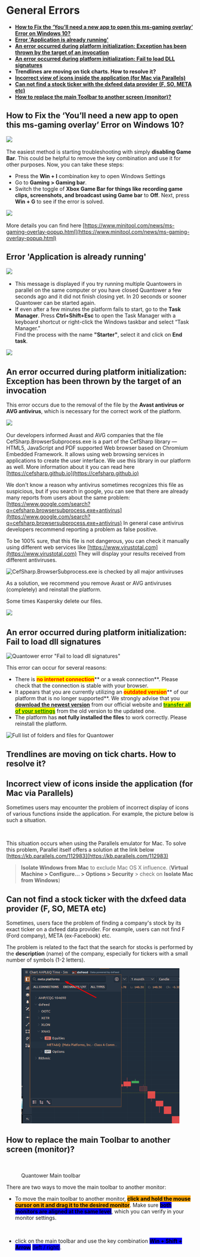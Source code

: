 # General Errors

* [**How to Fix the ‘You’ll need a new app to open this ms-gaming overlay’ Error on Windows 10?**](general-errors.md#how-to-fix-the-youll-need-a-new-app-to-open-this-ms-gaming-overlay-error-on-windows-10)
* [**Error 'Application is already running'**](general-errors.md#error-application-is-already-running)
* [**An error occurred during platform initialization: Exception has been thrown by the target of an invocation**](general-errors.md#an-error-occurred-during-platform-initialization-exception-has-been-thrown-by-the-target-of-an-invoc)
* [**An error occurred during platform initialization: Fail to load DLL signatures**](general-errors.md#an-error-occurred-during-platform-initialization-fail-to-load-dll-signatures)
* **Trendlines are moving on tick charts. How to resolve it?**
* [**Incorrect view of icons inside the application (for Mac via Parallels)**](general-errors.md#incorrect-view-of-icons-inside-the-application-for-mac-via-parallels)
* [**Сan not find a stock ticker with the dxfeed data provider (F, SO, META etc)**](general-errors.md#san-not-find-a-stock-ticker-with-the-dxfeed-data-provider-f-so-meta-etc)
* [**How to replace the main Toolbar to another screen (monitor)?**](general-errors.md#how-to-replace-the-main-toolbar-to-another-screen-monitor)

## How to Fix the ‘You’ll need a new app to open this ms-gaming overlay’ Error on Windows 10?

![](<../.gitbook/assets/image (164).png>)

The easiest method is starting troubleshooting with simply **disabling Game Bar**. This could be helpful to remove the key combination and use it for other purposes.
&#x20;Now, you can take these steps:

* Press the **Win + I** combination key to open Windows Settings
* Go to **Gaming > Gaming bar**.
* Switch the toggle of **Xbox Game Bar for things like recording game clips, screenshots, and broadcast using Game bar** to **Off**. Next, press **Win + G** to see if the error is solved.

![](<../.gitbook/assets/image (165).png>)

More details you can find here [https://www.minitool.com/news/ms-gaming-overlay-popup.html](https://www.minitool.com/news/ms-gaming-overlay-popup.html)

## Error 'Application is already running'

![](<../.gitbook/assets/image (161).png>)

* This message is displayed if you try running multiple Quantowers in parallel on the same computer or you have closed Quantower a few seconds ago and it did not finish closing yet. In 20 seconds or sooner Quantower can be started again.
* If even after a few minutes the platform fails to start, go to the **Task Manager**. Press **Ctrl+Shift+Esc** to open the Task Manager with a keyboard shortcut or right-click the Windows taskbar and select “Task Manager.”\
  Find the process with the name **"Starter"**, select it and click on **End task**.

![](<../.gitbook/assets/image (163).png>)

## An error occurred during platform initialization: Exception has been thrown by the target of an invocation

This error occurs due to the removal of the file by the **Avast antivirus or AVG antivirus**, which is necessary for the correct work of the platform.&#x20;

![](<../.gitbook/assets/image (196).png>)

Our developers informed Avast and AVG companies that the file CefSharp.BrowserSubprocess.exe is a part of the CefSharp library — HTML5, JavaScript and PDF supported Web browser based on Chromium Embedded Framework. It allows using web browsing services in applications to create the user interface. We use this library in our platform as well. More information about it you can read here [https://cefsharp.github.io](https://cefsharp.github.io)

We don't know a reason why antivirus sometimes recognizes this file as suspicious, but if you search in google, you can see that there are already many reports from users about the same problem: [https://www.google.com/search?q=cefsharp.browsersubprocess.exe+antivirus](https://www.google.com/search?q=cefsharp.browsersubprocess.exe+antivirus) In general case antivirus developers recommend reporting a problem as false positive.

To be 100% sure, that this file is not dangerous, you can check it manually using different web services like [https://www.virustotal.com](https://www.virustotal.com) They will display your results received from different antiviruses.

![CefSharp.BrowserSubprocess.exe is checked by all major antiviruses](<../.gitbook/assets/image (214).png>)

As a solution, we recommend you remove Avast or AVG antiviruses (completely) and reinstall the platform.

Some times Kaspersky delete our files.&#x20;

![](<../.gitbook/assets/image (223).png>)

## An error occurred during platform initialization: Fail to load dll signatures

![Quantower error "Fail to load dll signatures"](../.gitbook/assets/quantower-error.png)

This error can occur for several reasons:

* There is <mark style="color:red;">**no internet connection**</mark>** or a weak connection**. Please check that the connection is stable with your browser.
* It appears that you are currently utilizing an <mark style="color:red;">**outdated version**</mark>** of our platform that is no longer supported**. We strongly advise that you [**download the newest version**](https://www.quantower.com/download) from our official website and [<mark style="color:green;">**transfer all of your settings**</mark>](https://help.quantower.com/quantower/getting-started/reset-settings-to-default) from the old version to the updated one.
* The platform has **not fully installed the files** to work correctly. Please reinstall the platform.

![Full list of folders and files for Quantower](<../.gitbook/assets/image (216).png>)

## Trendlines are moving on tick charts. How to resolve it?



## **Incorrect view of icons inside the application (for Mac via Parallels)**

Sometimes users may encounter the problem of incorrect display of icons of various functions inside the application. For example, the picture below is such a situation.

<figure><img src="../.gitbook/assets/image (34).png" alt=""><figcaption></figcaption></figure>

This situation occurs when using the Parallels emulator for Mac. To solve this problem, Parallel itself offers a solution at the link below [https://kb.parallels.com/112983](https://kb.parallels.com/112983)

> **Isolate Windows from Mac** to exclude Mac OS X influence. (**Virtual Machine > Configure… > Options > Security** > check on **Isolate Mac from Windows**)

## **Сan not find a stock ticker with the dxfeed data provider (F, SO, META etc)**

Sometimes, users face the problem of finding a company's stock by its exact ticker on a dxfeed data provider. For example, users can not find F (Ford company), META (ex-Facebook) etc.

The problem is related to the fact that the search for stocks is performed by the **description** (name) of the company, especially for tickers with a small number of symbols (1-2 letters).

<figure><img src="../.gitbook/assets/image (1) (1) (1) (1) (1) (1) (1) (1).png" alt=""><figcaption></figcaption></figure>

## **How to replace the main Toolbar to another screen (monitor)?**

<figure><img src="../.gitbook/assets/image (369).png" alt=""><figcaption><p>Quantower Main toolbar</p></figcaption></figure>

There are two ways to move the main toolbar to another monitor:

* To move the main toolbar to another monitor, <mark style="background-color:orange;">**click and hold the mouse cursor on it and drag it to the desired monitor**</mark>. Make sure <mark style="background-color:blue;">**both monitors are aligned at the same level**</mark>, which you can verify in your monitor settings.

<figure><img src="../.gitbook/assets/image (368).png" alt=""><figcaption></figcaption></figure>

* click on the main toolbar and use the key combination <mark style="background-color:blue;">**Win + Shift + Arrow**</mark> <mark style="background-color:blue;"></mark><mark style="background-color:blue;">(left / right)</mark>.
